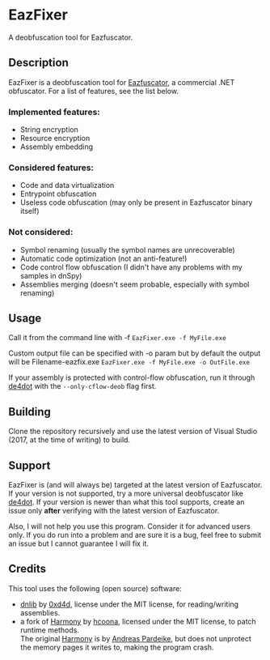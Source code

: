 # EazFixer
A deobfuscation tool for Eazfuscator.

## Description
EazFixer is a deobfuscation tool for [Eazfuscator](https://www.gapotchenko.com/eazfuscator.net), a commercial .NET obfuscator. For a list of features, see the list below.

### Implemented features:
* String encryption
* Resource encryption
* Assembly embedding

### Considered features:
* Code and data virtualization
* Entrypoint obfuscation
* Useless code obfuscation (may only be present in Eazfuscator binary itself)

### Not considered:
* Symbol renaming (usually the symbol names are unrecoverable)
* Automatic code optimization (not an anti-feature!)
* Code control flow obfuscation (I didn't have any problems with my samples in dnSpy)
* Assemblies merging (doesn't seem probable, especially with symbol renaming)

## Usage
Call it from the command line with -f
`EazFixer.exe -f MyFile.exe`

Custom output file can be specified with -o param but by default the output will be Filename-eazfix.exe
`EazFixer.exe -f MyFile.exe -o OutFile.exe`

If your assembly is protected with control-flow obfuscation, run it through [de4dot](https://github.com/0xd4d/de4dot) with the
`--only-cflow-deob` flag first.

## Building
Clone the repository recursively and use the latest version of Visual Studio (2017, at the time of writing) to build.

## Support
EazFixer is (and will always be) targeted at the latest version of Eazfuscator. If your version is not supported, try a more universal 
deobfuscator like [de4dot](https://github.com/0xd4d/de4dot). If your version is newer than what this tool supports, create an issue only 
**after** verifying with the latest version of Eazfuscator.

Also, I will not help you use this program. Consider it for advanced users only. If you do run into a problem and are sure it is a bug, 
feel free to submit an issue but I cannot guarantee I will fix it.

## Credits
This tool uses the following (open source) software:
* [dnlib](https://github.com/0xd4d/dnlib) by [0xd4d](https://github.com/0xd4d), license under the MIT license, for reading/writing assemblies.
* a fork of [Harmony](https://github.com/hcoona/Harmony) by [hcoona](https://github.com/hcoona), licensed under the MIT license, to patch runtime methods.  
The original [Harmony](https://github.com/pardeike/Harmony) is by [Andreas Pardeike](https://github.com/pardeike), but does not unprotect the memory pages it writes to, making the program crash.
